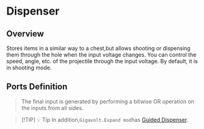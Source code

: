<script setup lang="ts">
import ElectricConnection from "../../../components/ElectricElement/ElectricConnection";
import ElectricConnectorType from "../../../components/ElectricElement/ElectricConnectorType";
import ElectricConnectorDirection from "../../../components/ElectricElement/ElectricConnectorDirection";
import ElectricConnectionDisplayMode from "../../../components/ElectricElement/ElectricConnectionDisplayMode";
import IOPort from "../../../components/ElectricElement/IOPort";
import ElectricElement from "../../../components/ElectricElement/ElectricElement.vue";

let connections = [
    new ElectricConnection(ElectricConnectorDirection.All, ElectricConnectorType.Input, ElectricConnectionDisplayMode.StartAndEnd, [
        new IOPort(1, 8, "Speed", "In blocks/second. The max speed is 255 blocks/second."),
        new IOPort(9, 16, "Angle 1", "* If the dispenser faces upwards or downwards, Angle 1 is the deviation angle toward the north.\n* Otherwise, Angle 1 is the deviation angle toward right.\n* If the value is greater than 90, the value will be reduced to 90.\n* If the highest bit is 1, the value will be negative."),
        new IOPort(17, 24, "Angle 2", "* If the dispenser faces upwards or downwards, Angle 2 is the deviation angle toward the west.\n* Otherwise, Angle 1 is the deviation angle toward up.\n* Others are defined the same as Angle 1."),
        new IOPort(25, 25, "Ignore Gravity", "If this is 1, the projectile will ignore gravity."),
        new IOPort(26, 26, "Ignore Resistance", "If this is 1, the projectile will ignore resistance like air resistance and etc."),
        new IOPort(27, 27, "Safe Mode", "If this is 1, the projectile will be in safe mode.  \nIn safe mode, the projectile will not trigger OnFiredAsProjectile and OnHitAsProjectile in SubsystemBlockBehavior, but still will trigger OnHitByProjectile."),
        new IOPort(28, 28, "Placing Mode", "If this is 1, the projectile will be in placing mode.  \nIn placing mode, when projectile hits a block that is not air or fluid, the projectile will place itself in the terrain chunk (If it is allowed)."),
        new IOPort(29, 29, "Whether Specify Slot", "If this is 1, the dispenser only shoots the blocks at the specified slot."),
        new IOPort(30, 32, "Specify Slot", "If the 29th bit is 1, the dispenser only shoots the blocks at this+1 slot.")
    ])
];
</script>

# Dispenser <Badge text="v1.0" type="info"/>

## Overview

Stores items in a similar way to a chest,but allows shooting or dispensing them through the hole when the input voltage changes. You can control the speed, angle, etc. of the projectile through the input voltage. By default, it is in shooting mode.

## Ports Definition

> The final input is generated by performing a bitwise OR operation on the inputs from all sides.

<ElectricElement imgAltPrefix="GV Dispenser" :connections="connections" imgSrc="/images/base/shift/GVDispenser.webp"/>

> [!TIP] 💡 Tip
> In addition,`Gigavolt.Expand mod`has [Guided Dispenser]().